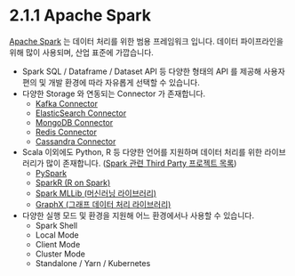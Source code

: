 # 2.1.1 Apache Spark

[Apache Spark](https://spark.apache.org/) 는 데이터 처리를 위한 범용 프레임워크 입니다. 데이터 파이프라인을 위해 많이 사용되며, 산업 표준에 가깝습니다. 

* Spark SQL / Dataframe / Dataset API 등 다양한 형태의 API 를 제공해 사용자 편의 및 개발 환경에 따라 자유롭게 선택할 수 있습니다. 
* 다양한 Storage 와 연동되는 Connector 가 존재합니다. 
  * [Kafka Connector](https://spark.apache.org/docs/latest/structured-streaming-kafka-integration.html)
  * [ElasticSearch Connector](https://www.elastic.co/guide/en/elasticsearch/hadoop/current/spark.html)
  * [MongoDB Connector](https://docs.mongodb.com/spark-connector/current/)
  * [Redis Connector](https://github.com/RedisLabs/spark-redis)
  * [Cassandra Connector](https://github.com/datastax/spark-cassandra-connector)
* Scala 이외에도 Python, R 등 다양한 언어를 지원하며 데이터 처리를 위한 라이브러리가 많이 존재합니다.  \([Spark 관련 Third Party 프로젝트 목록](https://spark.apache.org/third-party-projects.html)\)
  * [PySpark](http://spark.apache.org/docs/latest/api/python/)
  * [SparkR \(R on Spark\)](https://spark.apache.org/docs/latest/sparkr.html)
  * [Spark MLLib \(머신러닝 라이브러리\)](https://spark.apache.org/docs/latest/ml-guide.html)
  * [GraphX \(그래프 데이터 처리 라이브러리\)](https://spark.apache.org/docs/latest/graphx-programming-guide.html)
* 다양한 실행 모드 및 환경을 지원해 어느 환경에서나 사용할 수 있습니다.
  * Spark Shell
  * Local Mode
  * Client Mode
  * Cluster Mode
  * Standalone / Yarn / Kubernetes

